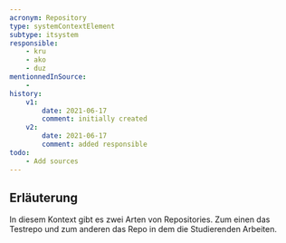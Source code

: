 ```yaml
---
acronym: Repository
type: systemContextElement
subtype: itsystem 
responsible:
    - kru
    - ako
    - duz
mentionnedInSource: 
    - 
history:
    v1:
        date: 2021-06-17
        comment: initially created
    v2:
        date: 2021-06-17
        comment: added responsible
todo:
    - Add sources
---
```


## Erläuterung

In diesem Kontext gibt es zwei Arten von Repositories. Zum einen das Testrepo und zum anderen das Repo in dem die Studierenden Arbeiten.